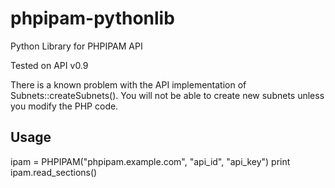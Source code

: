 phpipam-pythonlib
=================

Python Library for PHPIPAM API 

Tested on API v0.9

There is a known problem with the API implementation of Subnets::createSubnets(). You will not be able to create new subnets unless you modify the PHP code. 

<h2>Usage</h2>

ipam = PHPIPAM("phpipam.example.com", "api_id", "api_key")
print ipam.read_sections()
